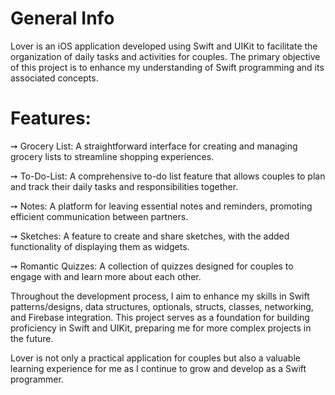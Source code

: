 # General Info

Lover is an iOS application developed using Swift and UIKit to facilitate the organization of daily tasks and activities for couples. The primary objective of this project is to enhance my understanding of Swift programming and its associated concepts.

# Features:

➙ Grocery List: A straightforward interface for creating and managing grocery lists to streamline shopping experiences.

➙ To-Do-List: A comprehensive to-do list feature that allows couples to plan and track their daily tasks and responsibilities together.

➙ Notes: A platform for leaving essential notes and reminders, promoting efficient communication between partners.

➙ Sketches: A feature to create and share sketches, with the added functionality of displaying them as widgets.

➙ Romantic Quizzes: A collection of quizzes designed for couples to engage with and learn more about each other.

Throughout the development process, I aim to enhance my skills in Swift patterns/designs, data structures, optionals, structs, classes, networking, and Firebase integration. This project serves as a foundation for building proficiency in Swift and UIKit, preparing me for more complex projects in the future.

Lover is not only a practical application for couples but also a valuable learning experience for me as I continue to grow and develop as a Swift programmer.
